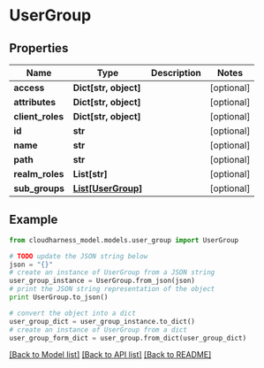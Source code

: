 # UserGroup


## Properties

Name | Type | Description | Notes
------------ | ------------- | ------------- | -------------
**access** | **Dict[str, object]** |  | [optional] 
**attributes** | **Dict[str, object]** |  | [optional] 
**client_roles** | **Dict[str, object]** |  | [optional] 
**id** | **str** |  | [optional] 
**name** | **str** |  | [optional] 
**path** | **str** |  | [optional] 
**realm_roles** | **List[str]** |  | [optional] 
**sub_groups** | [**List[UserGroup]**](UserGroup.md) |  | [optional] 

## Example

```python
from cloudharness_model.models.user_group import UserGroup

# TODO update the JSON string below
json = "{}"
# create an instance of UserGroup from a JSON string
user_group_instance = UserGroup.from_json(json)
# print the JSON string representation of the object
print UserGroup.to_json()

# convert the object into a dict
user_group_dict = user_group_instance.to_dict()
# create an instance of UserGroup from a dict
user_group_form_dict = user_group.from_dict(user_group_dict)
```
[[Back to Model list]](../README.md#documentation-for-models) [[Back to API list]](../README.md#documentation-for-api-endpoints) [[Back to README]](../README.md)



